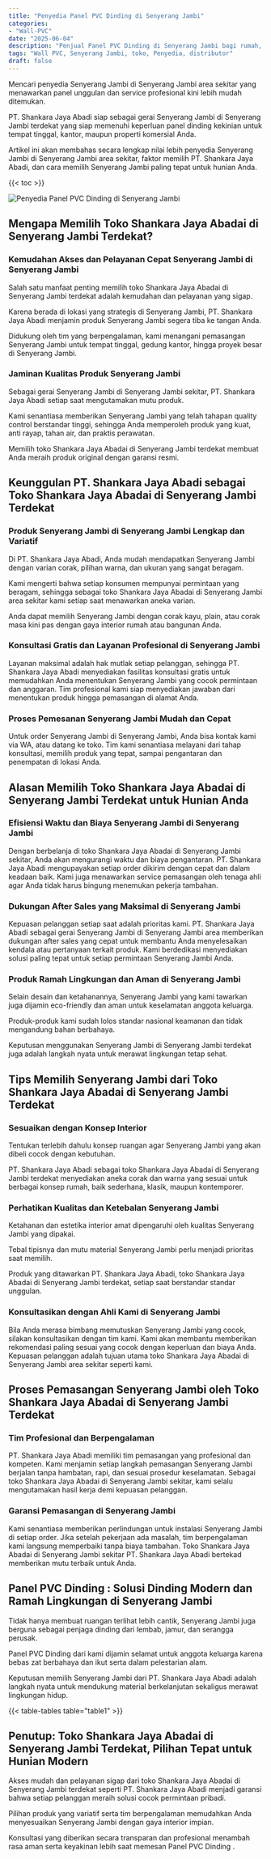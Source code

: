 ```yaml
---
title: "Penyedia Panel PVC Dinding di Senyerang Jambi"
categories: 
- "Wall-PVC"
date: "2025-06-04"
description: "Penjual Panel PVC Dinding di Senyerang Jambi bagi rumah, office, dan toko. Panel berkualitas, variasi motif, variasi warna menarik, dengan jasa penempatan oleh tenaga ahli ahli serta garansi resmi!|Jasa distribusi Panel PVC Dinding di Senyerang Jambi bagi kebutuhan tempat tinggal, perkantoran, atau gerai, dengan panel unggulan dan penempatan oleh teknisi ahli serta jaminan resmi.|Alternatif Panel PVC Dinding di Senyerang Jambi yang terpercaya bagi hunian, office, dan gerai, bersama panel terbaik dan instalasi ditangani oleh teknisi profesional dan kepastian resmi.|Distribusi Panel PVC Dinding di Senyerang Jambi untuk rumah, kantor, serta toko, beserta material berkualitas dan instalasi dikerjakan oleh tenaga ahli profesional, dilengkapi beserta kepastian resmi.}"
tags: "Wall PVC, Senyerang Jambi, toko, Penyedia, distributor"
draft: false
---
```


Mencari penyedia Senyerang Jambi di Senyerang Jambi area sekitar yang menawarkan panel unggulan dan service profesional kini lebih mudah ditemukan.

PT. Shankara Jaya Abadi siap sebagai gerai Senyerang Jambi di Senyerang Jambi terdekat yang siap memenuhi keperluan panel dinding kekinian untuk tempat tinggal, kantor, maupun properti komersial Anda.

Artikel ini akan membahas secara lengkap nilai lebih penyedia Senyerang Jambi di Senyerang Jambi area sekitar, faktor memilih PT. Shankara Jaya Abadi, dan cara memilih Senyerang Jambi paling tepat untuk hunian Anda.

{{< toc >}}

![Penyedia Panel PVC Dinding di Senyerang Jambi](/images/Wall-PVC/Penyedia-Panel-PVC-Dinding-di-Senyerang-Jambi.png)


## Mengapa Memilih Toko Shankara Jaya Abadai di Senyerang Jambi Terdekat?

### Kemudahan Akses dan Pelayanan Cepat Senyerang Jambi di Senyerang Jambi

Salah satu manfaat penting memilih toko Shankara Jaya Abadai di Senyerang Jambi terdekat adalah kemudahan dan pelayanan yang sigap.

Karena berada di lokasi yang strategis di Senyerang Jambi, PT. Shankara Jaya Abadi menjamin produk Senyerang Jambi segera tiba ke tangan Anda.

Didukung oleh tim yang berpengalaman, kami menangani pemasangan Senyerang Jambi untuk tempat tinggal, gedung kantor, hingga proyek besar di Senyerang Jambi.

### Jaminan Kualitas Produk Senyerang Jambi

Sebagai gerai Senyerang Jambi di Senyerang Jambi sekitar, PT. Shankara Jaya Abadi setiap saat mengutamakan mutu produk.

Kami senantiasa memberikan Senyerang Jambi yang telah tahapan quality control berstandar tinggi, sehingga Anda memperoleh produk yang kuat, anti rayap, tahan air, dan praktis perawatan.

Memilih toko Shankara Jaya Abadai di Senyerang Jambi terdekat membuat Anda meraih produk original dengan garansi resmi.

## Keunggulan PT. Shankara Jaya Abadi sebagai Toko Shankara Jaya Abadai di Senyerang Jambi Terdekat

### Produk Senyerang Jambi di Senyerang Jambi Lengkap dan Variatif

Di PT. Shankara Jaya Abadi, Anda mudah mendapatkan Senyerang Jambi dengan varian corak, pilihan warna, dan ukuran yang sangat beragam.

Kami mengerti bahwa setiap konsumen mempunyai permintaan yang beragam, sehingga sebagai toko Shankara Jaya Abadai di Senyerang Jambi area sekitar kami setiap saat menawarkan aneka varian.

Anda dapat memilih Senyerang Jambi dengan corak kayu, plain, atau corak masa kini pas dengan gaya interior rumah atau bangunan Anda.

### Konsultasi Gratis dan Layanan Profesional di Senyerang Jambi

Layanan maksimal adalah hak mutlak setiap pelanggan, sehingga PT. Shankara Jaya Abadi menyediakan fasilitas konsultasi gratis untuk memudahkan Anda menentukan Senyerang Jambi yang cocok permintaan dan anggaran. Tim profesional kami siap menyediakan jawaban dari menentukan produk hingga pemasangan di alamat Anda.

### Proses Pemesanan Senyerang Jambi Mudah dan Cepat

Untuk order Senyerang Jambi di Senyerang Jambi, Anda bisa kontak kami via WA, atau datang ke toko. Tim kami senantiasa melayani dari tahap konsultasi, memilih produk yang tepat, sampai pengantaran dan penempatan di lokasi Anda.

## Alasan Memilih Toko Shankara Jaya Abadai di Senyerang Jambi Terdekat untuk Hunian Anda

### Efisiensi Waktu dan Biaya Senyerang Jambi di Senyerang Jambi

Dengan berbelanja di toko Shankara Jaya Abadai di Senyerang Jambi sekitar, Anda akan mengurangi waktu dan biaya pengantaran. PT. Shankara Jaya Abadi mengupayakan setiap order dikirim dengan cepat dan dalam keadaan baik. Kami juga menawarkan service pemasangan oleh tenaga ahli agar Anda tidak harus bingung menemukan pekerja tambahan.

### Dukungan After Sales yang Maksimal di Senyerang Jambi

Kepuasan pelanggan setiap saat adalah prioritas kami. PT. Shankara Jaya Abadi sebagai gerai Senyerang Jambi di Senyerang Jambi area memberikan dukungan after sales yang cepat untuk membantu Anda menyelesaikan kendala atau pertanyaan terkait produk. Kami berdedikasi menyediakan solusi paling tepat untuk setiap permintaan Senyerang Jambi Anda.

### Produk Ramah Lingkungan dan Aman di Senyerang Jambi

Selain desain dan ketahanannya, Senyerang Jambi yang kami tawarkan juga dijamin eco-friendly dan aman untuk keselamatan anggota keluarga.

Produk-produk kami sudah lolos standar nasional keamanan dan tidak mengandung bahan berbahaya.

Keputusan menggunakan Senyerang Jambi di Senyerang Jambi terdekat juga adalah langkah nyata untuk merawat lingkungan tetap sehat.

## Tips Memilih Senyerang Jambi dari Toko Shankara Jaya Abadai di Senyerang Jambi Terdekat

### Sesuaikan dengan Konsep Interior 

Tentukan terlebih dahulu konsep ruangan agar Senyerang Jambi yang akan dibeli cocok dengan kebutuhan.

PT. Shankara Jaya Abadi sebagai toko Shankara Jaya Abadai di Senyerang Jambi terdekat menyediakan aneka corak dan warna yang sesuai untuk berbagai konsep rumah, baik sederhana, klasik, maupun kontemporer.

### Perhatikan Kualitas dan Ketebalan Senyerang Jambi

Ketahanan dan estetika interior amat dipengaruhi oleh kualitas Senyerang Jambi yang dipakai.

Tebal tipisnya dan mutu material Senyerang Jambi perlu menjadi prioritas saat memilih.

Produk yang ditawarkan PT. Shankara Jaya Abadi, toko Shankara Jaya Abadai di Senyerang Jambi terdekat, setiap saat berstandar standar unggulan.

### Konsultasikan dengan Ahli Kami di Senyerang Jambi

Bila Anda merasa bimbang memutuskan Senyerang Jambi yang cocok, silakan konsultasikan dengan tim kami. Kami akan membantu memberikan rekomendasi paling sesuai yang cocok dengan keperluan dan biaya Anda. Kepuasan pelanggan adalah tujuan utama toko Shankara Jaya Abadai di Senyerang Jambi area sekitar seperti kami.

## Proses Pemasangan Senyerang Jambi oleh Toko Shankara Jaya Abadai di Senyerang Jambi Terdekat

### Tim Profesional dan Berpengalaman

PT. Shankara Jaya Abadi memiliki tim pemasangan yang profesional dan kompeten. Kami menjamin setiap langkah pemasangan Senyerang Jambi berjalan tanpa hambatan, rapi, dan sesuai prosedur keselamatan. Sebagai toko Shankara Jaya Abadai di Senyerang Jambi sekitar, kami selalu mengutamakan hasil kerja demi kepuasan pelanggan.

### Garansi Pemasangan di Senyerang Jambi

Kami senantiasa memberikan perlindungan untuk instalasi Senyerang Jambi di setiap order. Jika setelah pekerjaan ada masalah, tim berpengalaman kami langsung memperbaiki tanpa biaya tambahan. Toko Shankara Jaya Abadai di Senyerang Jambi sekitar PT. Shankara Jaya Abadi bertekad memberikan mutu terbaik untuk Anda.

##  Panel PVC Dinding : Solusi Dinding Modern dan Ramah Lingkungan di Senyerang Jambi

Tidak hanya membuat ruangan terlihat lebih cantik, Senyerang Jambi juga berguna sebagai penjaga dinding dari lembab, jamur, dan serangga perusak.

 Panel PVC Dinding  dari kami dijamin selamat untuk anggota keluarga karena bebas zat berbahaya dan ikut serta dalam pelestarian alam.

Keputusan memilih Senyerang Jambi dari PT. Shankara Jaya Abadi adalah langkah nyata untuk mendukung material berkelanjutan sekaligus merawat lingkungan hidup.

{{< table-tables table="table1" >}}

## Penutup: Toko Shankara Jaya Abadai di Senyerang Jambi Terdekat, Pilihan Tepat untuk Hunian Modern

Akses mudah dan pelayanan sigap dari toko Shankara Jaya Abadai di Senyerang Jambi terdekat seperti PT. Shankara Jaya Abadi menjadi garansi bahwa setiap pelanggan meraih solusi cocok permintaan pribadi.

Pilihan produk yang variatif serta tim berpengalaman memudahkan Anda menyesuaikan Senyerang Jambi dengan gaya interior impian.

Konsultasi yang diberikan secara transparan dan profesional menambah rasa aman serta keyakinan lebih saat memesan  Panel PVC Dinding .